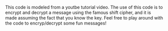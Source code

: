 This code is modeled from a youtbe tutorial video. 
The use of this code is to encrypt and decrypt a message using the famous shift cipher, and it is made assuming the fact that you know the key.
Feel free to play around with the code to encryp/decrypt some fun messages!
